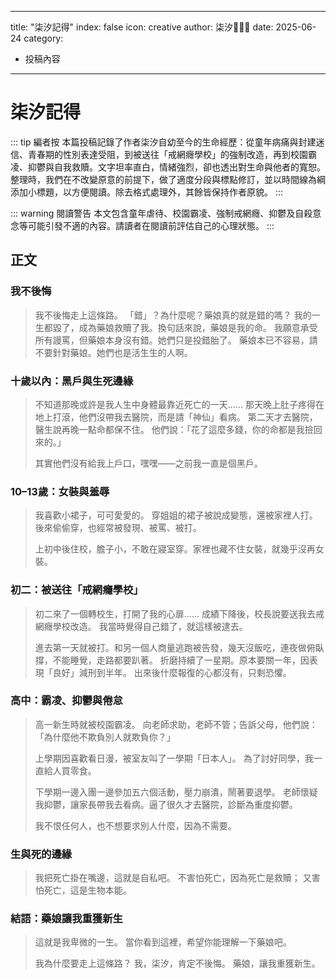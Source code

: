 ---
title: "柒汐記得"
index: false
icon: creative
author: 柒汐🍥🏳️‍⚧
date: 2025-06-24
category:
  - 投稿內容
--------------------------

# 柒汐記得

::: tip 編者按
本篇投稿記錄了作者柒汐自幼至今的生命經歷：從童年病痛與封建迷信、青春期的性別表達受阻，到被送往「戒網癮學校」的強制改造，再到校園霸凌、抑鬱與自我救贖。文字坦率直白，情緒強烈，卻也透出對生命與他者的寬恕。
整理時，我們在不改變原意的前提下，做了適度分段與標點修訂，並以時間線為綱添加小標題，以方便閱讀。除去格式處理外，其餘皆保持作者原貌。
:::

::: warning 閱讀警告
本文包含童年虐待、校園霸凌、強制戒網癮、抑鬱及自殺意念等可能引發不適的內容。請讀者在閱讀前評估自己的心理狀態。
:::

## 正文

### 我不後悔

> 我不後悔走上這條路。
> 「錯」？為什麼呢？藥娘真的就是錯的嗎？
> 我的一生都毀了，成為藥娘救贖了我。換句話來說，藥娘是我的命。
> 我願意承受所有謾罵，但藥娘本身沒有錯。她們只是投錯胎了。
> 藥娘本已不容易，請不要針對藥娘。她們也是活生生的人啊。

### 十歲以內：黑戶與生死邊緣

> 不知道那晚或許是我人生中身體最靠近死亡的一天……
> 那天晚上肚子疼得在地上打滾，他們沒帶我去醫院，而是請「神仙」看病。
> 第二天才去醫院，醫生說再晚一點命都保不住。
> 他們說：「花了這麼多錢，你的命都是我撿回來的。」
>
> 其實他們沒有給我上戶口，嘿嘿——之前我一直是個黑戶。

### 10–13歲：女裝與羞辱

> 我喜歡小裙子，可可愛愛的。
> 穿姐姐的裙子被說成變態，還被家裡人打。
> 後來偷偷穿，也經常被發現、被罵、被打。
>
> 上初中後住校，膽子小，不敢在寢室穿。家裡也藏不住女裝，就幾乎沒再女裝。

### 初二：被送往「戒網癮學校」

> 初二來了一個轉校生，打開了我的心扉……
> 成績下降後，校長說要送我去戒網癮學校改造。
> 我當時覺得自己錯了，就這樣被逮去。
>
> 進去第一天就被打。和另一個人商量逃跑被告發，幾天沒飯吃，連夜做俯臥撐，不能睡覺，走路都要趴著。
> 折磨持續了一星期。原本要關一年，因表現「良好」減刑到半年。
> 出來後什麼報復的心都沒有，只剩恐懼。

### 高中：霸凌、抑鬱與倦怠

> 高一新生時就被校園霸凌。
> 向老師求助，老師不管；告訴父母，他們說：「為什麼他不欺負別人就欺負你？」
>
> 上學期因喜歡看日漫，被室友叫了一學期「日本人」。
> 為了討好同學，我一直給人買零食。
>
> 下學期一邊入團一邊參加五六個活動，壓力崩潰，鬧著要退學。
> 老師懷疑我抑鬱，讓家長帶我去看病。逼了很久才去醫院，診斷為重度抑鬱。
>
> 我不恨任何人，也不想要求別人什麼，因為不需要。

### 生與死的邊緣

> 我把死亡掛在嘴邊，這就是自私吧。
> 不害怕死亡，因為死亡是救贖；
> 又害怕死亡，這是生物本能。

### 結語：藥娘讓我重獲新生

> 這就是我卑微的一生。
> 當你看到這裡，希望你能理解一下藥娘吧。
>
> 我為什麼要走上這條路？
> 我，柒汐，肯定不後悔。
> 藥娘，讓我重獲新生。
